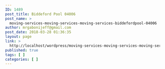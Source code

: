 ```yaml
---
ID: 1489
post_title: Biddeford Pool 04006
post_name: >
  moving-services-moving-services-moving-services-biddefordpool-04006
author: mrgabonijeff@gmail.com
post_date: 2018-03-28 01:36:35
layout: page
link: >
  http://localhost/wordpress/moving-services-moving-services-moving-services-biddefordpool-04006/
published: true
tags: [ ]
categories: [ ]
---
```

